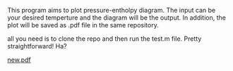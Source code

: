 This program aims to plot pressure-entholpy diagram.
The input can be your desired temperture and the diagram will be the output. In addition, the plot will be saved as .pdf file in the same repository.

all you need is to clone the repo and then run the test.m file. Pretty straightforward! Ha?

[new.pdf](https://github.com/meysam97/Pressure-enthalpy-diagram/files/10272061/new.pdf)
